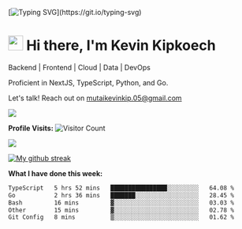 
[![Typing SVG](https://readme-typing-svg.herokuapp.com?font=Courier+new&color=%23808080&size=40&width=800&duration=6969&lines=Welcome+to+my+profile!)](https://git.io/typing-svg)
# <img src="https://raw.githubusercontent.com/iampavangandhi/iampavangandhi/master/gifs/Hi.gif" width="30px"> Hi there, I'm Kevin Kipkoech

Backend | Frontend | Cloud | Data | DevOps

Proficient in NextJS, TypeScript, Python, and Go. 

Let's talk! Reach out on mutaikevinkip.05@gmail.com 

[![](https://img.shields.io/badge/linkedin-%230077B5.svg?style=for-the-badge&logo=linkedin)](https://www.linkedin.com/in/kevin-kipkoech-651a15108)


**Profile Visits:**
![Visitor Count](https://profile-counter.glitch.me/KevinKipkoechMutai/count.svg)

<img src="https://github-readme-stats.vercel.app/api/top-langs?username=KevinKipkoechMutai&layout=compact&theme=blue-green"/>

[![My github streak](https://github-readme-streak-stats.herokuapp.com/?user=KevinKipkoechMutai&theme=blue-green)](https://github.com/KevinKIpkoechMutai/github-readme-streak-stats)


**What I have done this week:**
<!--START_SECTION:waka-->

```txt
TypeScript   5 hrs 52 mins   ████████████████░░░░░░░░░   64.08 %
Go           2 hrs 36 mins   ███████░░░░░░░░░░░░░░░░░░   28.45 %
Bash         16 mins         ▓░░░░░░░░░░░░░░░░░░░░░░░░   03.03 %
Other        15 mins         ▓░░░░░░░░░░░░░░░░░░░░░░░░   02.78 %
Git Config   8 mins          ▒░░░░░░░░░░░░░░░░░░░░░░░░   01.62 %
```

<!--END_SECTION:waka-->


